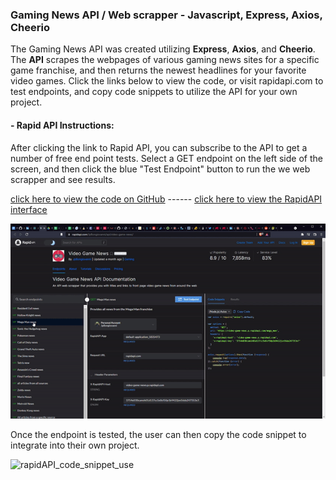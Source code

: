 ### Gaming News API / Web scrapper - Javascript, Express, Axios, Cheerio
The Gaming News API was created utilizing **Express**, **Axios**, and **Cheerio**. The **API** scrapes the webpages of various gaming news sites for a specific game franchise, and then returns the newest headlines for your favorite video games. Click the links below to view the code, or visit rapidapi.com to test endpoints, and copy code snippets to utilize the API for your own project.

#### - Rapid API Instructions:
After clicking the link to Rapid API, you can subscribe to the API to get a number of free end point tests. Select a GET endpoint on the left side of the screen, and then click the blue "Test Endpoint" button to run the we web scrapper and see results.

[click here to view the code on GitHub](https://github.com/JpBongiovanni/gaming_news_api) ------ [click here to view the RapidAPI interface](https://rapidapi.com/JpBongiovanni/api/video-game-news/)

![rapid API gif](https://github.com/JpBongiovanni/JpBongiovanni/blob/main/rapidAPI.gif?raw=true)

Once the endpoint is tested, the user can then copy the code snippet to integrate into their own project.

![rapidAPI_code_snippet_use](https://github.com/JpBongiovanni/JpBongiovanni/blob/main/rapidAPI_code_snippet_use.gif?raw=true)
